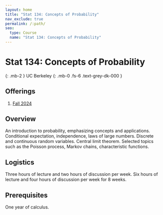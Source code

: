```yaml
---
layout: home
title: "Stat 134: Concepts of Probability"
nav_exclude: true
permalink: /:path/
seo:
  type: Course
  name: "Stat 134: Concepts of Probability"
---
```


# Stat 134: Concepts of Probability
{: .mb-2 }
UC Berkeley
{: .mb-0 .fs-6 .text-grey-dk-000 }



## Offerings

1. [Fall 2024](fall-2024)




## Overview

An introduction to probability, emphasizing concepts and applications. Conditional expectation, independence, laws of large numbers. Discrete and continuous random variables. Central limit theorem. Selected topics such as the Poisson process, Markov chains, characteristic functions. 

## Logistics

Three hours of lecture and two hours of discussion per week. Six hours of lecture and four hours of discussion per week for 8 weeks. 

## Prerequisites

One year of calculus. 
